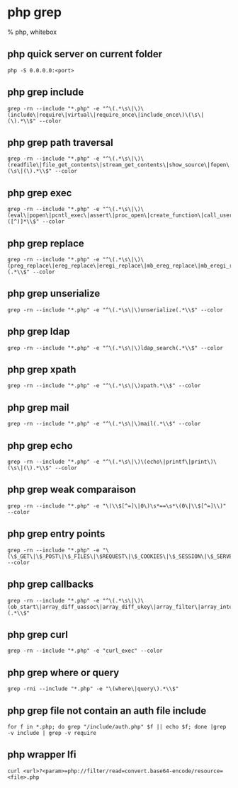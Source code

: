 # php grep 

% php, whitebox

## php quick server on current folder
```
php -S 0.0.0.0:<port>
```

## php grep include
```
grep -rn --include "*.php" -e "^\(.*\s\|\)\(include\|require\|virtual\|require_once\|include_once\)\(\s\|(\).*\\$" --color
```

## php grep path traversal
```
grep -rn --include "*.php" -e "^\(.*\s\|\)\(readfile\|file_get_contents\|stream_get_contents\|show_source\|fopen\|file\|fpassthru\|gzopen\|gzfile\|gzpassthru\|readgzfile\)\(\s\|(\).*\\$" --color
```

## php grep exec
```
grep -rn --include "*.php" -e "^\(.*\s\|\)\(eval\|popen\|pcntl_exec\|assert\|proc_open\|create_function\|call_user_func\|call_user_func_array\|exec\|shell_exec\|system\|passthru\|virtual\)([^)]*\\$" --color
```

## php grep replace
```
grep -rn --include "*.php" -e "^\(.*\s\|\)\(preg_replace\|ereg_replace\|eregi_replace\|mb_ereg_replace\|mb_eregi_replace\)(.*\\$" --color
```

## php grep unserialize
```
grep -rn --include "*.php" -e "^\(.*\s\|\)unserialize(.*\\$" --color
```

## php grep ldap
```
grep -rn --include "*.php" -e "^\(.*\s\|\)ldap_search(.*\\$" --color
```

## php grep xpath
```
grep -rn --include "*.php" -e "^\(.*\s\|\)xpath.*\\$" --color
```

## php grep mail
```
grep -rn --include "*.php" -e "^\(.*\s\|\)mail(.*\\$" --color
```

## php grep echo
```
grep -rn --include "*.php" -e "^\(.*\s\|\)\(echo\|printf\|print\)\(\s\|(\).*\\$" --color
```

## php grep weak comparaison
```
grep -rn --include "*.php" -e "\(\\$[^=]\|0\)\s*==\s*\(0\|\\$[^=]\\)" --color
```

## php grep entry points
```
grep -rn --include "*.php" -e "\(\$_GET\|\$_POST\|\$_FILES\|\$REQUEST\|\$_COOKIES\|\$_SESSION\|\$_SERVER\|\$_GLOBALS\)" --color
```

## php grep callbacks
```
grep -rn --include "*.php" -e "^\(.*\s\|\)\(ob_start\|array_diff_uassoc\|array_diff_ukey\|array_filter\|array_intersect_uassoc\|array_intersect_ukey\|array_map\|array_reduce\|array_udiff_assoc\|array_udiff_uassoc\|array_udiff\|array_uintersect_assoc\|array_uintersect_uassoc\|array_uintersect\|array_walk_recursive\|array_walk\|assert_options\|uasort\|uksort\|usort\|preg_replace_callback\|spl_autoload_register\|iterator_apply\|register_shutdown_function\|register_tick_function\|set_error_handler\|set_exception_handler\|session_set_save_handler\|sqlite_create_aggregate\|sqlite_create_function\)(.*\\$"
```

## php grep curl
```
grep -rn --include "*.php" -e "curl_exec" --color
```

## php grep where or query
```
grep -rni --include "*.php" -e "\(where\|query\).*\\$"
```

## php grep file not contain an auth file include
```
for f in *.php; do grep "/include/auth.php" $f || echo $f; done |grep -v include | grep -v require
```

## php wrapper lfi
```
curl <url>?<param>=php://filter/read=convert.base64-encode/resource=<file>.php
```
